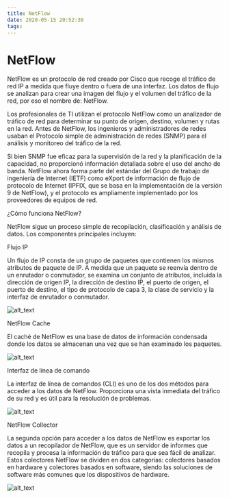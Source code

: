 ```yaml
---
title: NetFlow
date: 2020-05-15 20:52:30
tags:
---
```


# NetFlow

NetFlow es un protocolo de red creado por Cisco que recoge el tráfico de red IP a medida que fluye dentro o fuera de una interfaz. Los datos de flujo se analizan para crear una imagen del flujo y el volumen del tráfico de la red, por eso el nombre de: NetFlow.

Los profesionales de TI utilizan el protocolo NetFlow como un analizador de tráfico de red para determinar su punto de origen, destino, volumen y rutas en la red. Antes de NetFlow, los ingenieros y administradores de redes usaban el Protocolo simple de administración de redes (SNMP) para el análisis y monitoreo del tráfico de la red.

Si bien SNMP fue eficaz para la supervisión de la red y la planificación de la capacidad, no proporcionó información detallada sobre el uso del ancho de banda. NetFlow ahora forma parte del estándar del Grupo de trabajo de ingeniería de Internet (IETF) como eXport de información de flujo de protocolo de Internet (IPFIX, que se basa en la implementación de la versión 9 de NetFlow), y el protocolo es ampliamente implementado por los proveedores de equipos de red.

¿Cómo funciona NetFlow?

NetFlow sigue un proceso simple de recopilación, clasificación y análisis de datos. Los componentes principales incluyen:

Flujo IP

Un flujo de IP consta de un grupo de paquetes que contienen los mismos atributos de paquete de IP. A medida que un paquete se reenvía dentro de un enrutador o conmutador, se examina un conjunto de atributos, incluida la dirección de origen IP, la dirección de destino IP, el puerto de origen, el puerto de destino, el tipo de protocolo de capa 3, la clase de servicio y la interfaz de enrutador o conmutador.


![alt_text](images/Copia-de0.png "image_tooltip")


NetFlow Cache

El caché de NetFlow es una base de datos de información condensada donde los datos se almacenan una vez que se han examinado los paquetes.



![alt_text](images/Copia-de1.png "image_tooltip")


Interfaz de línea de comando

La interfaz de línea de comandos (CLI) es uno de los dos métodos para acceder a los datos de NetFlow. Proporciona una vista inmediata del tráfico de su red y es útil para la resolución de problemas.



![alt_text](images/Copia-de2.png "image_tooltip")


NetFlow Collector

La segunda opción para acceder a los datos de NetFlow es exportar los datos a un recopilador de NetFlow, que es un servidor de informes que recopila y procesa la información de tráfico para que sea fácil de analizar. Estos colectores NetFlow se dividen en dos categorías: colectores basados ​​en hardware y colectores basados ​​en software, siendo las soluciones de software más comunes que los dispositivos de hardware.




![alt_text](images/Copia-de3.png "image_tooltip")

